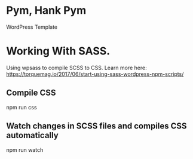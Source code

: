 # Pym, Hank Pym 
WordPress Template

# Working With SASS. 
Using wpsass to compile SCSS to CSS. Learn more here: https://torquemag.io/2017/06/start-using-sass-wordpress-npm-scripts/

## Compile CSS
npm run css

## Watch changes in SCSS files and compiles CSS automatically
npm run watch